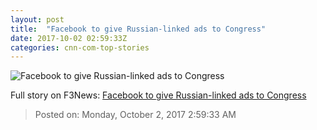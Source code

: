```yaml
---
layout: post
title:  "Facebook to give Russian-linked ads to Congress"
date: 2017-10-02 02:59:33Z
categories: cnn-com-top-stories
---
```


![Facebook to give Russian-linked ads to Congress](http://i2.cdn.turner.com/money/dam/assets/170927090026-facebook-russia-780x439.jpg)




Full story on F3News: [Facebook to give Russian-linked ads to Congress](http://www.f3nws.com/n/PeZDtH)

> Posted on: Monday, October 2, 2017 2:59:33 AM
